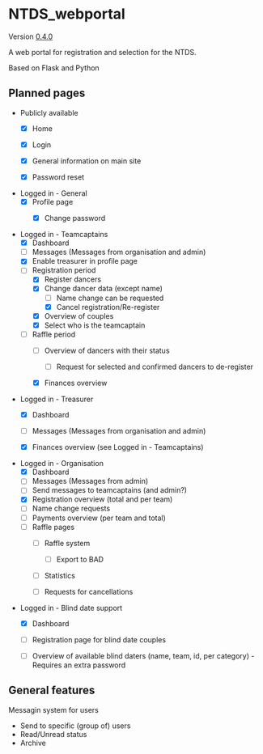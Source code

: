 # NTDS_webportal
Version [0.4.0][CHANGELOG]

A web portal for registration and selection for the NTDS.

Based on Flask and Python


## Planned pages
- Publicly available
  - [x] Home
  - [x] Login
  - [x] General information on main site
  - [x] Password reset


- Logged in - General
  - [x] Profile page
    - [x] Change password


- Logged in - Teamcaptains
  - [x] Dashboard
  - [ ] Messages (Messages from organisation and admin)
  - [x] Enable treasurer in profile page
  - [ ] Registration period
    - [x] Register dancers
    - [x] Change dancer data (except name)
      - [ ] Name change can be requested
      - [x] Cancel registration/Re-register
    - [x] Overview of couples
    - [x] Select who is the teamcaptain
  - [ ] Raffle period
    - [ ] Overview of dancers with their status
      - [ ] Request for selected and confirmed dancers to de-register
    - [x] Finances overview


- Logged in - Treasurer
  - [x] Dashboard
  - [ ] Messages (Messages from organisation and admin)
  - [x] Finances overview (see Logged in - Teamcaptains)


- Logged in - Organisation
  - [x] Dashboard
  - [ ] Messages (Messages from admin)
  - [ ] Send messages to teamcaptains (and admin?)
  - [x] Registration overview (total and per team)
  - [ ] Name change requests
  - [ ] Payments overview (per team and total)
  - [ ] Raffle pages
    - [ ] Raffle system
      - [ ] Export to BAD
    - [ ] Statistics
    - [ ] Requests for cancellations


- Logged in - Blind date support
  - [x] Dashboard
  - [ ] Registration page for blind date couples
  - [ ] Overview of available blind daters (name, team, id, per category) - Requires an extra password


## General features
Messagin system for users
  - Send to specific (group of) users
  - Read/Unread status
  - Archive


[CHANGELOG]: ./CHANGELOG.md